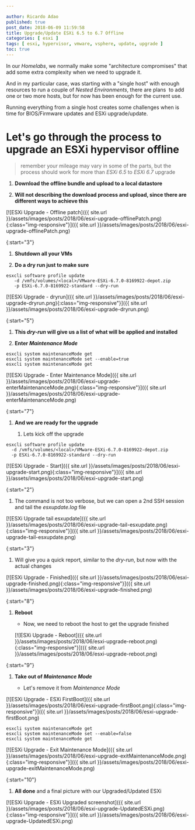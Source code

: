 ```yaml
---

author: Ricardo Adao
published: true
post_date: 2018-06-09 11:59:58
title: Upgrade/Update ESXi 6.5 to 6.7 Offline
categories: [ esxi ]
tags: [ esxi, hypervisor, vmware, vsphere, update, upgrade ]
toc: true
---
```

In our _Homelabs_, we normally make some "architecture compromises" that add some extra complexity when we need to upgrade it.

And in my particular case, was starting with a "single host" with enough resources to run a couple of _Nested Environments_, there are plans  to add one or two more hosts, but for now has been enough for the current use.

Running everything from a single host creates some challenges when is time for BIOS/Firmware updates and ESXi upgrade/update.

# Let's go through the process to upgrade an ESXi hypervisor offline #

> remember your mileage may vary in some of the parts, but the process should work for more than _ESXi 6.5_ to _ESXi 6.7_ upgrade

1. **Download the offline bundle and upload to a local datastore**

1. **Will not describing the download process and upload, since there are different ways to achieve this**

[![ESXi Upgrade - Offline patch]({{ site.url }}/assets/images/posts/2018/06/esxi-upgrade-offlinePatch.png){:class="img-responsive"}]({{ site.url }}/assets/images/posts/2018/06/esxi-upgrade-offlinePatch.png)

{:start="3"}

1. **Shutdown all your VMs**

1. **Do a dry run just to make sure**

```shellscript
esxcli software profile update
   -d /vmfs/volumes/<local>/VMware-ESXi-6.7.0-8169922-depot.zip
   -p ESXi-6.7.0-8169922-standard --dry-run
```

[![ESXi Upgrade - dryrun]({{ site.url }}/assets/images/posts/2018/06/esxi-upgrade-dryrun.png){:class="img-responsive"}]({{ site.url }}/assets/images/posts/2018/06/esxi-upgrade-dryrun.png)

{:start="5"}

1. **This _dry-run_ will give us a list of what will be applied and installed**

1. **Enter _Maintenance Mode_**

```shellscript
esxcli system maintenanceMode get
esxcli system maintenanceMode set --enable=true
esxcli system maintenanceMode get
```

[![ESXi Upgrade - Enter Maintenance Mode]({{ site.url }}/assets/images/posts/2018/06/esxi-upgrade-enterMaintenanceMode.png){:class="img-responsive"}]({{ site.url }}/assets/images/posts/2018/06/esxi-upgrade-enterMaintenanceMode.png)

{:start="7"}

1. **And we are ready for the upgrade**

   1. Lets kick off the upgrade

```shellscript
esxcli software profile update
  -d /vmfs/volumes/<local>/VMware-ESXi-6.7.0-8169922-depot.zip
  -p ESXi-6.7.0-8169922-standard --dry-run
```

[![ESXi Upgrade - Start]({{ site.url }}/assets/images/posts/2018/06/esxi-upgrade-start.png){:class="img-responsive"}]({{ site.url }}/assets/images/posts/2018/06/esxi-upgrade-start.png)

{:start="2"}

   1. The command is not too verbose, but we can open a 2nd SSH session and tail the _esxupdate.log_ file

[![ESXi Upgrade tail esxupdate]({{ site.url }}/assets/images/posts/2018/06/esxi-upgrade-tail-esxupdate.png){:class="img-responsive"}]({{ site.url }}/assets/images/posts/2018/06/esxi-upgrade-tail-esxupdate.png)

{:start="3"}

   1. Will give you a quick report, similar to the _dry-run_, but now with the actual changes

[![ESXi Upgrade - Finished]({{ site.url }}/assets/images/posts/2018/06/esxi-upgrade-finished.png){:class="img-responsive"}]({{ site.url }}/assets/images/posts/2018/06/esxi-upgrade-finished.png)

{:start="8"}

1. **Reboot**

   * Now, we need to reboot the host to get the upgrade finished

   [![ESXi Upgrade - Reboot]({{ site.url }}/assets/images/posts/2018/06/esxi-upgrade-reboot.png){:class="img-responsive"}]({{ site.url }}/assets/images/posts/2018/06/esxi-upgrade-reboot.png)

{:start="9"}

1. **Take out of _Maintenance Mode_**

   * Let's remove it from _Maintenance Mode_

[![ESXi Upgrade - ESXi FirstBoot]({{ site.url }}/assets/images/posts/2018/06/esxi-upgrade-firstBoot.png){:class="img-responsive"}]({{ site.url }}/assets/images/posts/2018/06/esxi-upgrade-firstBoot.png)

```shellscript
esxcli system maintenanceMode get
esxcli system maintenanceMode set --enable=false
esxcli system maintenanceMode get
```

[![ESXi Upgrade - Exit Maintenance Mode]({{ site.url }}/assets/images/posts/2018/06/esxi-upgrade-exitMaintenanceMode.png){:class="img-responsive"}]({{ site.url }}/assets/images/posts/2018/06/esxi-upgrade-exitMaintenanceMode.png)

{:start="10"}

1. **All done** and a final picture with our Upgraded/Updated ESXi

[![ESXi Upgrade - ESXi Upgraded screenshot]({{ site.url }}/assets/images/posts/2018/06/esxi-upgrade-UpdatedESXi.png){:class="img-responsive"}]({{ site.url }}/assets/images/posts/2018/06/esxi-upgrade-UpdatedESXi.png)